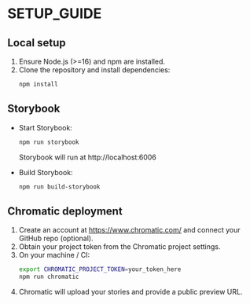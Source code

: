 # SETUP_GUIDE

## Local setup

1. Ensure Node.js (>=16) and npm are installed.
2. Clone the repository and install dependencies:
   ```bash
   npm install
   ```

## Storybook

- Start Storybook:
  ```bash
  npm run storybook
  ```
  Storybook will run at http://localhost:6006

- Build Storybook:
  ```bash
  npm run build-storybook
  ```

## Chromatic deployment

1. Create an account at https://www.chromatic.com/ and connect your GitHub repo (optional).
2. Obtain your project token from the Chromatic project settings.
3. On your machine / CI:
   ```bash
   export CHROMATIC_PROJECT_TOKEN=your_token_here
   npm run chromatic
   ```
4. Chromatic will upload your stories and provide a public preview URL.
